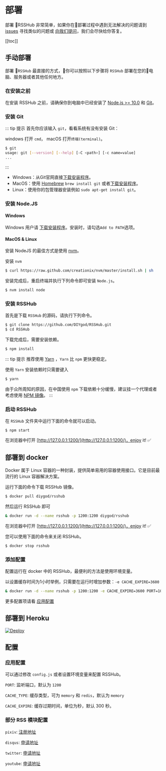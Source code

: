 # 部署

部署 RSSHub 非常简单，如果你在部署过程中遇到无法解决的问题请到 [issues](https://github.com/DIYgod/RSSHub/issues) 寻找类似的问题或 [向我们提问](https://github.com/DIYgod/RSSHub/issues/new)，我们会尽快给你答复。

[[toc]]

## 手动部署

部署 `RSSHub` 最直接的方式，你可以按照以下步骤将 `RSSHub` 部署在您的电脑、服务器或者其他任何地方。

### 在安装之前

在安装 RSSHub 之前，请确保你到电脑中已经安装了 [Node.js >= 10.0](https://nodejs.org/) 和 [Git](https://git-scm.com/)。

### 安装 Git

::: tip 提示
首先你应该输入 `git`，看看系统有没有安装 Git：

windows 打开 `cmd`， macOS 打开`终端(terminal)`。

``` bash
$ git
usage: git [--version] [--help] [-C <path>] [-c name=value]
...
```
:::

* Windows：从Git官网直接[下载安装程序](https://git-scm.com/downloads)。
* MacOS：使用 [Homebrew](https://brew.sh/) `brew install git` 或者[下载安装程序](https://git-scm.com/download/mac)。
* Linux：使用你的包管理器安装例如 `sudo apt-get install git`。

### 安装 Node.JS

#### Windows
Windows 用户请 [下载安装程序](https://nodejs.org/zh-cn/)。安装时，请勾选`Add to PATH`选项。

#### MacOS & Linux
安装 NodeJS 的最佳方式是使用 [nvm](https://github.com/creationix/nvm)。

安装 `nvm`
``` bash
$ curl https://raw.github.com/creationix/nvm/master/install.sh | sh
```

安装完成后，重启终端并执行下列命令即可安装 `Node.js`。

``` bash
$ nvm install node
```

### 安装 RSSHub

首先是下载 `RSSHub` 的源码，请执行下列命令。

``` bash
$ git clone https://github.com/DIYgod/RSSHub.git
$ cd RSSHub
```

下载完成后，需要安装依赖。

``` bash
$ npm install
```

::: tip 提示
推荐使用 [Yarn](https://yarn.bootcss.com/) ，`Yarn` 比 `npm` 更快更稳定。

使用 `Yarn` 安装依赖时只需要键入
``` bash
$ yarn
```

由于众所周知的原因，在中国使用 `npm` 下载依赖十分缓慢，建议挂一个代理或者考虑使用 [NPM 镜像](https://npm.taobao.org/)。
:::

### 启动 RSSHub

在 `RSSHub` 文件夹中运行下面的命令就可以启动。

```
$ npm start
```

在浏览器中打开 [http://127.0.0.1:1200/](http://127.0.0.1:1200/)，enjoy it! ✅

## 部署到 docker

Docker 属于 Linux 容器的一种封装，提供简单易用的容器使用接口。它是目前最流行的 Linux 容器解决方案。

运行下面的命令下载 RSSHub 镜像。

``` bash
$ docker pull diygod/rsshub
```

然后运行 RSSHub 即可

``` bash
& docker run -d --name rsshub -p 1200:1200 diygod/rsshub
```

在浏览器中打开 [http://127.0.0.1:1200/](http://127.0.0.1:1200/)，enjoy it! ✅

您可以使用下面的命令来关闭 RSSHub。

``` bash
$ docker stop rsshub
```

### 添加配置

配置运行在 docker 中的 RSSHub，最便利的方法是使用环境变量。

以设置缓存时间为1小时举例，只需要在运行时增加参数：`-e CACHE_EXPIRE=3600`

``` bash
& docker run -d --name rsshub -p 1200:1200 -e CACHE_EXPIRE=3600 PORT=1000 diygod/rsshub
```

更多配置项请看 [应用配置](#应用配置)

## 部署到 Heroku
[![Deploy](https://www.herokucdn.com/deploy/button.png)](https://heroku.com/deploy?template=https%3A%2F%2Fgithub.com%2FDIYgod%2FRSSHub)

## 配置

### 应用配置

可以通过修改 `config.js` 或者设置环境变量来配置 RSSHub。

`PORT`: 监听端口，默认为 `1200`

`CACHE_TYPE`: 缓存类型，可为 `memory` 和 `redis`，默认为 `memory`

`CACHE_EXPIRE`: 缓存过期时间，单位为秒，默认 300 秒。

### 部分 RSS 模块配置

`pixiv`: [注册地址](https://accounts.pixiv.net/signup)

`disqus`: [申请地址](https://disqus.com/api/applications/)

`twitter`: [申请地址](https://apps.twitter.com)

`youtube`: [申请地址](https://console.developers.google.com/)
